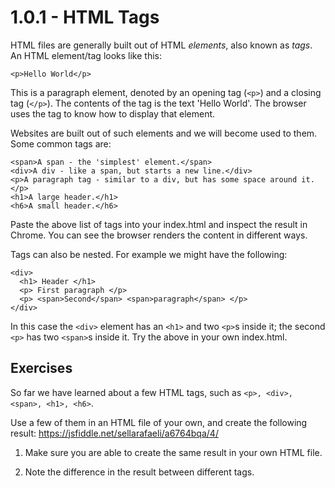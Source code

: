 # 1.0.1 - HTML Tags

HTML files are generally built out of HTML *elements*, also known as *tags*. An HTML element/tag looks like this:

    <p>Hello World</p>

This is a paragraph element, denoted by an opening tag (`<p>`) and a closing tag (`</p>`). The contents of the tag is the text 'Hello World'. The browser uses the tag to know how to display that element. 

Websites are built out of such elements and we will become used to them. Some common tags are:

    <span>A span - the 'simplest' element.</span>
    <div>A div - like a span, but starts a new line.</div>
    <p>A paragraph tag - similar to a div, but has some space around it.</p>
    <h1>A large header.</h1>
    <h6>A small header.</h6>

Paste the above list of tags into your index.html and inspect the result in Chrome. You can see the browser renders the content in different ways. 

Tags can also be nested. For example we might have the following:

    <div>
      <h1> Header </h1>
      <p> First paragraph </p>
      <p> <span>Second</span> <span>paragraph</span> </p>
    </div>

In this case the `<div>` element has an `<h1>` and two `<p>`s inside it; the second `<p>` has two `<span>`s inside it. Try the above in your own index.html.

## Exercises

So far we have learned about a few HTML tags, such as `<p>, <div>, <span>, <h1>, <h6>`. 

Use a few of them in an HTML file of your own, and create the following result: https://jsfiddle.net/sellarafaeli/a6764bqa/4/

1. Make sure you are able to create the same result in your own HTML file. 

2. Note the difference in the result between different tags.